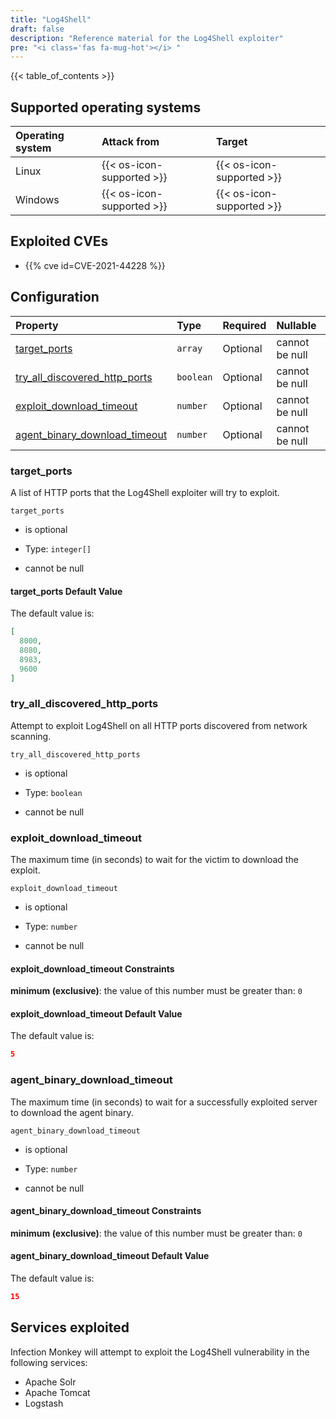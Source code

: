 ```yaml
---
title: "Log4Shell"
draft: false
description: "Reference material for the Log4Shell exploiter"
pre: "<i class='fas fa-mug-hot'></i> "
---
```

{{< table_of_contents >}}

## Supported operating systems

| Operating system | Attack from                 | Target                      |
| :--------------- | :-------------------------- | :-------------------------- |
| Linux            | {{< os-icon-supported >}}   | {{< os-icon-supported >}}   |
| Windows          | {{< os-icon-supported >}}   | {{< os-icon-supported >}}   |

## Exploited CVEs

- {{% cve id=CVE-2021-44228 %}}

## Configuration

<!--
This documentation was autogenerated by passing the plugin's config-schema.json
through https://github.com/adobe/jsonschema2md. It was then modified by hand to
remove extraneous information.
-->

| Property                                                            | Type      | Required | Nullable       |
| :------------------------------------------------------------------ | :-------- | :------- | :------------- |
| [target\_ports](#target_ports)                                      | `array`   | Optional | cannot be null |     |
| [try\_all\_discovered\_http\_ports](#try_all_discovered_http_ports) | `boolean` | Optional | cannot be null |
| [exploit\_download\_timeout](#exploit_download_timeout)             | `number`  | Optional | cannot be null |           |
| [agent\_binary\_download\_timeout](#agent_binary_download_timeout)  | `number`  | Optional | cannot be null |

### target\_ports

A list of HTTP ports that the Log4Shell exploiter will try to exploit.

`target_ports`

* is optional

* Type: `integer[]`

* cannot be null

#### target\_ports Default Value

The default value is:

```json
[
  8000,
  8080,
  8983,
  9600
]
```

### try\_all\_discovered\_http\_ports

Attempt to exploit Log4Shell on all HTTP ports discovered from network scanning.

`try_all_discovered_http_ports`

* is optional

* Type: `boolean`

* cannot be null

### exploit\_download\_timeout

The maximum time (in seconds) to wait for the victim to download the exploit.

`exploit_download_timeout`

* is optional

* Type: `number`

* cannot be null

#### exploit\_download\_timeout Constraints

**minimum (exclusive)**: the value of this number must be greater than: `0`

#### exploit\_download\_timeout Default Value

The default value is:

```json
5
```

### agent\_binary\_download\_timeout

The maximum time (in seconds) to wait for a successfully exploited server to download the agent binary.

`agent_binary_download_timeout`

* is optional

* Type: `number`

* cannot be null

#### agent\_binary\_download\_timeout Constraints

**minimum (exclusive)**: the value of this number must be greater than: `0`

#### agent\_binary\_download\_timeout Default Value

The default value is:

```json
15
```

## Services exploited

Infection Monkey will attempt to exploit the Log4Shell vulnerability in the
following services:

- Apache Solr
- Apache Tomcat
- Logstash
